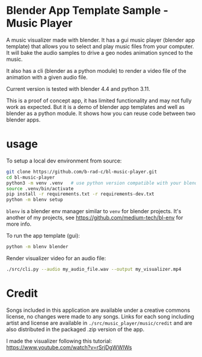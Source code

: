 # Blender App Template Sample - Music Player

A music visualizer made with blender. It has a gui music player (blender app template) that allows you to select and play music files from your computer. It will bake the audio samples to drive a geo nodes animation synced to the music.

It also has a cli (blender as a python module) to render a video file of the animation with a given audio file.

Current version is tested with blender 4.4 and python 3.11.

This is a proof of concept app, it has limited functionality and may not fully work as expected. But it is a demo of blender app templates and well as blender as a python module. It shows how you can reuse code between two blender apps.

# usage
To setup a local dev environment from source:

```bash
git clone https://github.com/b-rad-c/bl-music-player.git
cd bl-music-player
python3 -m venv .venv   # use python version compatible with your blender's python
source .venv/bin/activate
pip install -r requirements.txt -r requirements-dev.txt
python -m blenv setup
```

`blenv` is a blender env manager similar to `venv` for blender projects. It's another of my projects, see https://github.com/medium-tech/bl-env for more info.

To run the app template (gui):

```bash
python -m blenv blender
```

Render visualizer video for an audio file:

```bash
./src/cli.py --audio my_audio_file.wav --output my_visualizer.mp4
```

# Credit

Songs included in this application are available under a creative commons license, no changes were made to any songs. Links for each song including artist and license are available in `./src/music_player/music/credit` and are also distributed in the packaged .zip version of the app.

I made the visualizer following this tutorial: https://www.youtube.com/watch?v=rSrjDgWWlWs